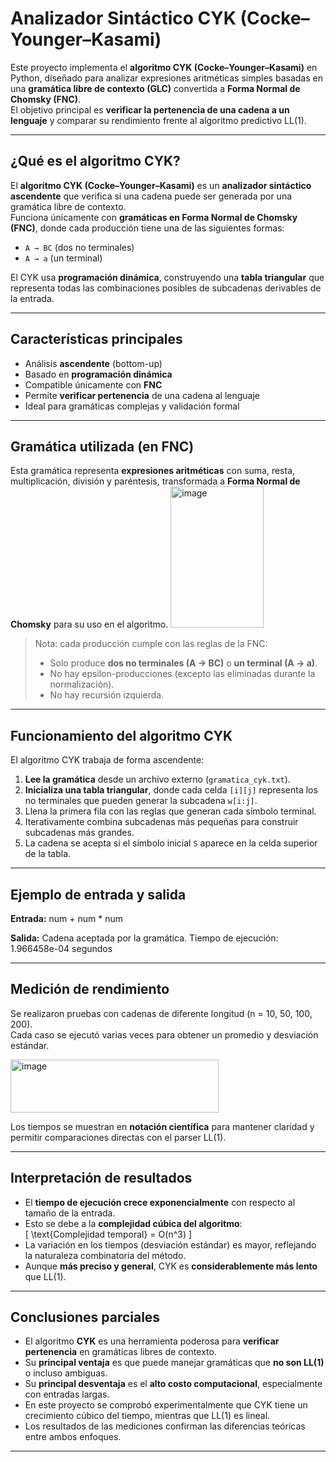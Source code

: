 #  Analizador Sintáctico CYK (Cocke–Younger–Kasami)

Este proyecto implementa el **algoritmo CYK (Cocke–Younger–Kasami)** en Python, diseñado para analizar expresiones aritméticas simples basadas en una **gramática libre de contexto (GLC)** convertida a **Forma Normal de Chomsky (FNC)**.  
El objetivo principal es **verificar la pertenencia de una cadena a un lenguaje** y comparar su rendimiento frente al algoritmo predictivo LL(1).

---

## ¿Qué es el algoritmo CYK?

El **algoritmo CYK (Cocke–Younger–Kasami)** es un **analizador sintáctico ascendente** que verifica si una cadena puede ser generada por una gramática libre de contexto.  
Funciona únicamente con **gramáticas en Forma Normal de Chomsky (FNC)**, donde cada producción tiene una de las siguientes formas:

- `A → BC` (dos no terminales)  
- `A → a` (un terminal)

El CYK usa **programación dinámica**, construyendo una **tabla triangular** que representa todas las combinaciones posibles de subcadenas derivables de la entrada.

---

##  Características principales

-  Análisis **ascendente** (bottom-up)
-  Basado en **programación dinámica**
-  Compatible únicamente con **FNC**
-  Permite **verificar pertenencia** de una cadena al lenguaje
-  Ideal para gramáticas complejas y validación formal

---

##  Gramática utilizada (en FNC)

Esta gramática representa **expresiones aritméticas** con suma, resta, multiplicación, división y paréntesis, transformada a **Forma Normal de Chomsky** para su uso en el algoritmo.
<img width="149" height="226" alt="image" src="https://github.com/user-attachments/assets/95bd5d5f-d352-4828-a7a2-35fe0293d12a" />

> Nota: cada producción cumple con las reglas de la FNC:  
> - Solo produce **dos no terminales (A → BC)** o **un terminal (A → a)**.  
> - No hay epsilon-producciones (excepto las eliminadas durante la normalización).  
> - No hay recursión izquierda.

---

##  Funcionamiento del algoritmo CYK

El algoritmo CYK trabaja de forma ascendente:

1. **Lee la gramática** desde un archivo externo (`gramatica_cyk.txt`).  
2. **Inicializa una tabla triangular**, donde cada celda `[i][j]` representa los no terminales que pueden generar la subcadena `w[i:j]`.  
3. Llena la primera fila con las reglas que generan cada símbolo terminal.  
4. Iterativamente combina subcadenas más pequeñas para construir subcadenas más grandes.  
5. La cadena se acepta si el símbolo inicial `S` aparece en la celda superior de la tabla.

---

##  Ejemplo de entrada y salida

**Entrada:**
num + num * num

**Salida:**
Cadena aceptada por la gramática.
Tiempo de ejecución: 1.966458e-04 segundos

---

##  Medición de rendimiento

Se realizaron pruebas con cadenas de diferente longitud (n = 10, 50, 100, 200).  
Cada caso se ejecutó varias veces para obtener un promedio y desviación estándar.

<img width="333" height="85" alt="image" src="https://github.com/user-attachments/assets/b5dc43a3-b05f-47f6-9e8e-24c7184ea5e2" />


Los tiempos se muestran en **notación científica** para mantener claridad y permitir comparaciones directas con el parser LL(1).

---

##  Interpretación de resultados

- El **tiempo de ejecución crece exponencialmente** con respecto al tamaño de la entrada.  
- Esto se debe a la **complejidad cúbica del algoritmo**:  
  \[
  \text{Complejidad temporal} = O(n^3)
  \]
- La variación en los tiempos (desviación estándar) es mayor, reflejando la naturaleza combinatoria del método.  
- Aunque **más preciso y general**, CYK es **considerablemente más lento** que LL(1).

---

## Conclusiones parciales

- El algoritmo **CYK** es una herramienta poderosa para **verificar pertenencia** en gramáticas libres de contexto.  
- Su **principal ventaja** es que puede manejar gramáticas que **no son LL(1)** o incluso ambiguas.  
- Su **principal desventaja** es el **alto costo computacional**, especialmente con entradas largas.  
- En este proyecto se comprobó experimentalmente que CYK tiene un crecimiento cúbico del tiempo, mientras que LL(1) es lineal.  
- Los resultados de las mediciones confirman las diferencias teóricas entre ambos enfoques.

---





